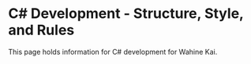 # C# Development - Structure, Style, and Rules

This page holds information for C# development for Wahine Kai.
